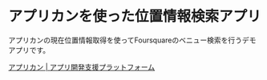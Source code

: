 アプリカンを使った位置情報検索アプリ
=====================

アプリカンの現在位置情報取得を使ってFoursquareのベニュー検索を行うデモアプリです。

[アプリカン | アプリ開発支援プラットフォーム](http://www.applican.com/)
